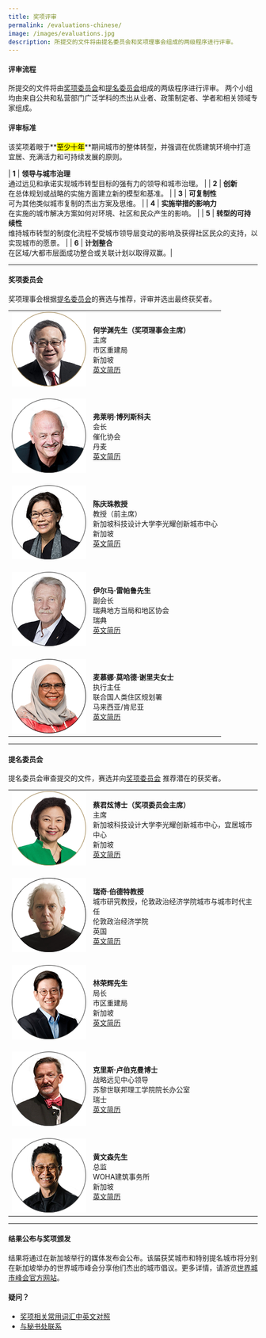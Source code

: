 ```yaml
---
title: 奖项评审
permalink: /evaluations-chinese/
image: /images/evaluations.jpg
description: 所提交的文件将由提名委员会和奖项理事会组成的两级程序进行评审。
---
```


#### **评审流程**

所提交的文件将由[奖项委员会](#奖项委员会)和[提名委员会](#提名委员会)组成的两级程序进行评审。 两个小组均由来自公共和私营部门广泛学科的杰出从业者、政策制定者、学者和相关领域专家组成。

#### **评审标准**

该奖项着眼于**<mark>至少十年</mark>**期间城市的整体转型，并强调在优质建筑环境中打造宜居、充满活力和可持续发展的原则。

| **1** | **领导与城市治理** <br> 通过远见和承诺实现城市转型目标的强有力的领导和城市治理。 |
| **2** | **创新** <br> 在总体规划或战略的实施方面建立新的模型和基准。 |
| **3** | **可复制性** <br> 可为其他类似城市复制的杰出方案及思维。 |
| **4** | **实施举措的影响力** <br> 在实施的城市解决方案如何对环境、社区和民众产生的影响。 |
| **5** | **转型的可持续性** <br> 维持城市转型的制度化流程不受城市领导层变动的影响及获得社区民众的支持，以实现城市的愿景。 |
| **6** | **计划整合** <br> 在区域/大都市层面成功整合或关联计划以取得双赢。|

---

#### **奖项委员会**

奖项理事会根据[提名委员会](#提名委员会)的赛选与推荐，评审并选出最终获奖者。

<table style="width: 100%;" border="0" cellpadding="10">
<tbody>
<tr>
<td style="width: 150px;"><img src="/images/jury/peter-ho.png" alt="何学渊" /><br></td>
<td><strong>何学渊先生（奖项理事会主席）</strong><br />主席<br />市区重建局<br />新加坡<br><a href="/peter-ho/">英文简历</a></td>
</tr>
<tr>
<td><br><img src="/images/jury/flemming-borreskov.png" alt="弗莱明·博列斯科夫" /><br></td>
<td><br><strong>弗莱明·博列斯科夫</strong><br />会长<br />催化协会<br />丹麦<br><a href="/flemming-borreskov/">英文简历</a></td>
</tr>
<tr>
<td><br><img src="/images/jury/chan-heng-chee.png" alt="陈庆珠" /><br></td>
<td><br><strong>陈庆珠教授</strong><br />教授（前主席）<br />新加坡科技设计大学李光耀创新城市中心<br />新加坡<br><a href="/chan-heng-chee/">英文简历</a></td>
</tr>
<tr>
<td><br><img src="/images/jury/ilmar-reepalu.png" alt="伊尔马·雷帕鲁" /><br></td>
<td><br><strong>伊尔马·雷帕鲁先生</strong><br />副会长<br />瑞典地方当局和地区协会<br />瑞典<br><a href="/ilmar-reepalu/">英文简历</a></td>
</tr>
<tr>
<td><br><img src="/images/jury/maimunah-mohd-sharif.png" alt="麦慕娜·莫哈德·谢里夫" /><br></td>
<td><br><strong>麦慕娜·莫哈德·谢里夫女士</strong><br />执行主任<br />联合国人类住区规划署<br />马来西亚/肯尼亚<br><a href="/maimunah-mohd-sharif/">英文简历</a></td>
</tr>
</tbody>
</table>

---

#### **提名委员会**

提名委员会审查提交的文件，赛选并向[奖项委员会](#奖项委员会) 推荐潜在的获奖者。

<table style="width: 100%;" border="0" cellpadding="10">
<tbody>
<tr>
<td style="width: 150px;"><img src="/images/jury/cheong-koon-hean.png" alt="蔡君炫" /><br></td>
<td><strong>蔡君炫博士（奖项委员会主席）</strong><br />主席<br />新加坡科技设计大学李光耀创新城市中心，宜居城市中心<br />新加坡<br><a href="/cheong-koon-hean/">英文简历</a></td>
</tr>
<tr>
<td><br><img src="/images/jury/ricky-burdett.png" alt="瑞奇·伯德特" /><br></td>
<td><br><strong>瑞奇·伯德特教授</strong><br />城市研究教授，伦敦政治经济学院城市与城市时代主任<br />伦敦政治经济学院<br />英国<br><a href="/ricky-burdett/">英文简历</a></td>
</tr>
<tr>
<td style="width: 150px;"><br><img src="/images/jury/lim-eng-hwee.png" alt="林荣辉" /><br></td>
<td><br><strong>林荣辉先生</strong><br />局长<br />市区重建局<br />新加坡<br><a href="/lim-eng-hwee/">英文简历</a></td>
</tr>
<tr>
<td><br><img src="/images/jury/chris-luebkeman.png" alt="克里斯·卢伯克曼" /><br></td>
<td><br><strong>克里斯·卢伯克曼博士</strong><br />战略远见中心领导 <br> 苏黎世联邦理工学院院长办公室<br />瑞士<br><a href="/chris-luebkeman/">英文简历</a></td>
</tr>
<tr>
<td><br><img src="/images/jury/wong-mun-summ.png" alt="黄文森" /><br></td>
<td><br><strong>黄文森先生</strong><br />总监<br />WOHA建筑事务所<br />新加坡<br><a href="/wong-mun-summ/">英文简历</a></td>
</tr>
</tbody>
</table>

---

#### **结果公布与奖项颁发**

结果将通过在新加坡举行的媒体发布会公布。该届获奖城市和特别提名城市将分别在新加坡举办的世界城市峰会分享他们杰出的城市倡议。更多详情，请游览[世界城市峰会官方网站](https://www.worldcitiessummit.com.sg/)。

#### **疑问？**

- [奖项相关常用词汇中英文对照](/奖项相关常用词汇中英文对照/)
- [与秘书处联系](/feedback/)
